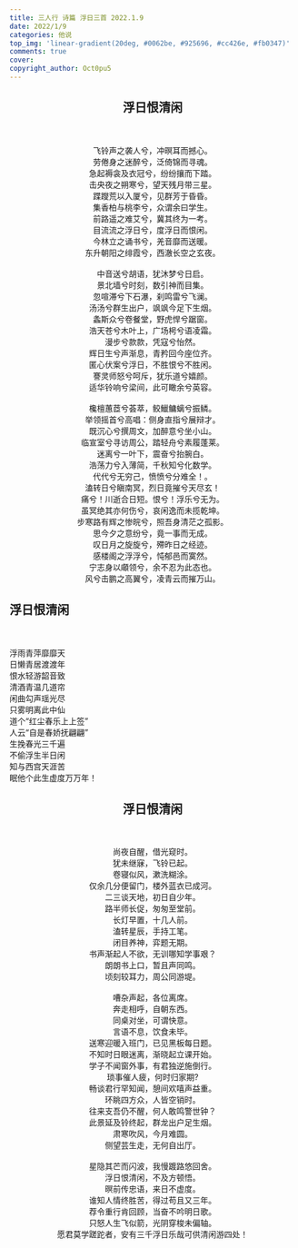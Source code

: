 ```yaml
---
title: 三人行 诗篇 浮日三首 2022.1.9
date: 2022/1/9
categories: 他说
top_img: 'linear-gradient(20deg, #0062be, #925696, #cc426e, #fb0347)'
comments: true
cover: 
copyright_author: Oct0pu5
---
```


<center>
<h2>浮日恨清闲</h2><br>
<b銀</b><br>
飞铃声之袭人兮，冲暝耳而撼心。<br>
劳倦身之迷醉兮，泛倚锦而寻魂。<br>
急起褥衾及衣冠兮，纷纷攘而下踏。<br>
击央夜之朔寒兮，望天残月带三星。<br>
蹀躞荒以入厦兮，见群芳于昏昏。<br>
集香柏与桃李兮，众谓余曰学生。<br>
前路遥之难艾兮，冀其终为一考。<br>
目流流之浮日兮，度浮日而恨闲。<br>
今林立之诵书兮，羌音靡而送暖。<br>
东升朝阳之绯霞兮，西澈长空之玄夜。<br>
<br>
中音送兮胡语，犹沐梦兮日启。<br>
景北墙兮时刻，数引神而目集。<br>
忽喧滞兮下石瀑，刹鸣雷兮飞澜。<br>
汤汤兮群生出户，飒飒今足下生烟。<br>
螽斯众兮卷餐堂，野虎悍兮踞窗。<br>
浩天苍兮木叶上，广场枵兮语凌霜。<br>
漫步兮款款，凭寇兮怡然。<br>
辉日生兮声渐息，青矜回今座位齐。<br>
匿心伏案兮浮日，不胜恨兮不胜闲。<br>
謇灵师怒兮呵斥，犹乐道兮嬉颜。<br>
适华铃响兮梁间，此可瞰余兮英容。<br>
<br>
欃檀蕙茝兮荟萃，鲛鱲鳙螭兮振鳞。<br>
举领摇首兮高唱：侧身直指兮展辩才。<br>
既沉心兮撰周文，加醉意兮坐小山。<br>
临宣室兮寻访周公，踏轻舟兮素履蓬莱。<br>
迷离兮一叶下，震奋兮抬腕白。<br>
浩荡力兮入薄简，千秋知兮化数学。<br>
代代兮无穷己，愤愤兮分难全！。<br>
溘转日兮瞋南冥，烈日竟摧兮天尽玄！<br>
痛兮！川逝合日短。恨兮！浮乐兮无为。<br>
虽冥绝其亦何伤兮，哀闲逸而未揽乾坤。<br>
步寒路有辉之惨皖兮，照吾身清茫之孤影。<br>
思今夕之意纷兮，竟一事而无成。<br>
叹日月之旋旋兮，殢昨日之经迹。<br>
感楼阁之浮浮兮，忳郁邑而寞然。<br>
宁志身以顑领兮，余不忍为此态也。<br>
风兮击鹏之高翼兮，凌青云而摧万山。<br>
</center>

<h2>浮日恨清闲</h2><br>
<bYCYLE</b><br>
浮雨青萍靡靡天<br>
日懒青居渡渡年<br>
恨水轻游韶音致<br>
清酒青温几道帘<br>
闲曲勾声瑶光尽<br>
只雾明离此中仙<br>
道个“红尘春乐上上签”<br>
人云“自是春娇抚翩翩”<br>
生挽春光三千遍<br>
不偷浮生半日闲<br>
知与西宫天涯苦<br>
眠他个此生虚度万万年！<br>
</center>

<center>
<h2>浮日恨清闲</h2><br>
<b刈夫</b><br>
尚夜自醒，借光窥时。<br>
犹未继寐，飞铃已起。<br>
卷寝似风，漱洗糊涂。<br>
仅余几分便留门，楼外蓝衣已成河。<br>
二三谈天地，初日自少年。<br>
路半师长促，匆匆至堂前。<br>
长灯早置，十几人前。<br>
溘转星辰，手持工笔。<br>
闭目养神，弈题无期。<br>
书声渐起人不欲，无训哪知学事艰？<br>
朗朗书上口，暂且声同鸣。<br>
顷刻较耳力，周公同游堤。<br>
<br>
嘈杂声起，各位离席。<br>
奔走相呼，自朝东西。<br>
同桌对坐，可谓快意。<br>
言语不息，饮食未毕。<br>
送寒迎暖入班门，已见黑板每日题。<br>
不知时日眼迷离，渐晓起立课开始。<br>
学子不闻窗外事，有君独逆施倒行。<br>
琐事催人疲，何时归家期?<br>
畅谈君行罕知闻，憩间欢嘻声益重。<br>
环眺四方众，人皆空销时。<br>
往来支吾仍不醒，何人敢鸣警世钟？<br>
此景延及铃终起，群龙出户足生烟。<br>
肃寒吹风，今月难圆。<br>
侧望芸生走，无何自出厅。<br>
<br>
星隐其芒而闪波，我慢踱路悠回舍。<br>
浮日恨清闲，不及方顿悟。<br>
暝前传忠语，来日不虚度。<br>
谁知人情终胜苦，得过苟且又三年。<br>
荐令重行肯回顾，当奋不吟明日歌。<br>
只怒人生飞似箭，光阴穿梭未偏轴。<br>
愿君莫学蹉跎者，安有三千浮日乐哉可供清闲游四处！<br>
</center>